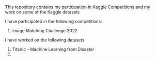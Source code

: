 This repository contains my participation in Kaggle Competitions and my work on some of the Kaggle datasets

I have participated in the following competitions:
1) Image Matching Challenge 2022




I have worked on the following datasets:
1) Titanic - Machine Learning from Disaster
2) 
